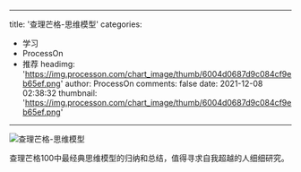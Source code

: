 
---
title: '查理芒格-思维模型'
categories: 
 - 学习
 - ProcessOn
 - 推荐
headimg: 'https://img.processon.com/chart_image/thumb/6004d0687d9c084cf9eb65ef.png'
author: ProcessOn
comments: false
date: 2021-12-08 02:38:32
thumbnail: 'https://img.processon.com/chart_image/thumb/6004d0687d9c084cf9eb65ef.png'
---

<div>   
<img class="thumb" alt="查理芒格-思维模型" src="https://img.processon.com/chart_image/thumb/6004d0687d9c084cf9eb65ef.png" referrerpolicy="no-referrer">
<p>查理芒格100中最经典思维模型的归纳和总结，值得寻求自我超越的人细细研究。</p>  
</div>
            